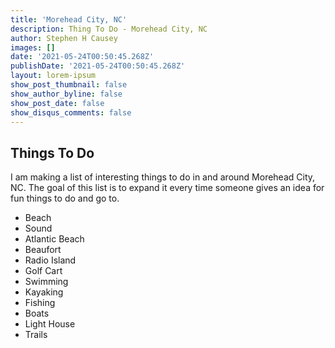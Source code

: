 ```yaml
---
title: 'Morehead City, NC'
description: Thing To Do - Morehead City, NC
author: Stephen H Causey
images: []
date: '2021-05-24T00:50:45.268Z'
publishDate: '2021-05-24T00:50:45.268Z'
layout: lorem-ipsum
show_post_thumbnail: false
show_author_byline: false
show_post_date: false
show_disqus_comments: false
---
```

## Things To Do

I am making a list of interesting things to do in and around Morehead City, NC. The goal of this list is to expand it every time someone gives an idea for fun things to do and go to. 

*   Beach
*   Sound
*   Atlantic Beach
*   Beaufort
*   Radio Island
*   Golf Cart
*   Swimming
*   Kayaking
*   Fishing
*   Boats 
*   Light House
*   Trails

